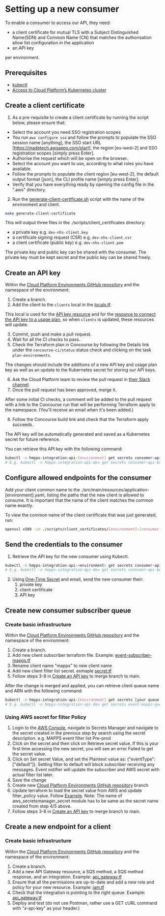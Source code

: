# Setting up a new consumer

To enable a consumer to access our API, they need:

- a client certificate for mutual TLS with a Subject Distinguished Name(SDN) and Common Name (CN) that matches the authorisation allow list configuration in the application
- an API key

per environment.

## Prerequisites

- [kubectl](https://kubernetes.io/docs/tasks/tools/#kubectl)
- [Access to Cloud Platform’s Kubernetes cluster](https://user-guide.cloud-platform.service.justice.gov.uk/documentation/getting-started/kubectl-config.html#installing-kubectl)

## Create a client certificate

1. As a pre-requisite to create a client certificate by running the script below, please ensure that:
- Select the account you need.SSO registration scopes
- You run `aws configure sso` and follow the prompts to populate the SSO session name [anything], the SSO start URL [https://madetech.awsapps.com/start], the region [eu-west-2] and SSO registration scopes [simply press Enter].
- Authorise the request which will be open on the browser.
- Select the account you want to use, according to what roles you have available. 
- Follow the prompts to populate the client region [eu-west-2], the default output format [json], the CLI profile name [simply press Enter].
- Verify that you have everything ready by opening the config file in the ".aws" directory.
2. Run the [generate-client-certificate.sh](/scripts/client_certificates/generate.sh) script with the name of the environment and client.

```bash
make generate-client-certificate
```
This will output three files in the ./scripts/client_certificates directory:

- a private key e.g. `dev-nhs-client.key`
- a certificate signing request (CSR) e.g. `dev-nhs-client.csr`
- a client certificate (public key) e.g. `dev-nhs-client.pem`

The private key and public key can be shared with the consumer.
The private key must be kept secret and the public key can be shared freely.

## Create an API key

Within the [Cloud Platform Environments GitHub repository](https://github.com/ministryofjustice/cloud-platform-environments/tree/main) and the namespace of the environment:

1. Create a branch.
2. Add the client to the `clients` local in the [locals.tf](https://github.com/ministryofjustice/cloud-platform-environments/blob/aa34840fcc4d20b10e8d5785cf0039eefe411113/namespaces/live.cloud-platform.service.justice.gov.uk/hmpps-integration-api-dev/resources/locals.tf#L13).

This local is used for the [API key resource](https://github.com/ministryofjustice/cloud-platform-environments/blob/8d1506b8cb53511e075602910cb47eef4a8759d1/namespaces/live.cloud-platform.service.justice.gov.uk/hmpps-integration-api-dev/resources/api_gateway.tf#L144-L147)
and for the [resource to connect the API key to a usage plan](https://github.com/ministryofjustice/cloud-platform-environments/blob/8d1506b8cb53511e075602910cb47eef4a8759d1/namespaces/live.cloud-platform.service.justice.gov.uk/hmpps-integration-api-dev/resources/api_gateway.tf#L158-L164), so when `clients`
is updated, these resources will update.

3. Commit, push and make a pull request.
4. Wait for all the CI checks to pass.
5. Check the Terraform plan in Concourse by following the Details link under the `concourse-ci/status` status check and clicking on the task `plan-environments`.

The changes should include the additions of a new API key and usage plan key as well
as an update to the Kubernetes secret for storing our API keys.

6. Ask the Cloud Platform team to review the pull request in [their Slack channel](https://moj.enterprise.slack.com/archives/C57UPMZLY).
7. Once the pull request has been approved, merge it.

After some initial CI checks, a comment will be added to the pull request with a link
to the Concourse run that will be performing Terraform apply to the namespace. (You'll receive an email when it's been added.)

8. Follow the Concourse build link and check that the Terraform apply succeeds.

The API key will be automatically generated and saved as a Kubernetes secret for future reference.

You can retrieve this API key with the following command:

```bash
kubectl -n hmpps-integration-api-[environment] get secrets consumer-api-keys -o json | jq -r '.data.[client]'
# E.g. kubectl -n hmpps-integration-api-dev get secrets consumer-api-keys -o json | jq -r '.data.bob'
```

## Configure allowed endpoints for the consumer

Add your client common name to the ./src/main/resources/application-[environment].yaml, listing the paths that the new client is allowed to consume.
It is important that the name of the client matches the common name exactly.

To view the common name of the client certificate that was just generated, run:

```bash
openssl x509 -in ./scripts/client_certificates/[environment]-[consumer]-client.pem -text |grep Subject |grep CN
```

## Send the credentials to the consumer

1. Retrieve the API key for the new consumer using Kubectl.

```bash
kubectl -n hmpps-integration-api-<environment> get secrets consumer-api-keys -o json | jq -r '.data.<client>' | base64 -d
# E.g. kubectl -n hmpps-integration-api-dev get secrets consumer-api-keys -o json | jq -r '.data.dev' | base64 -d
```

2. Using [One-Time Secret](https://password.link/en) and email, send the new consumer their:
   1. private key
   2. client certificate
   3. API key
   
## Create new consumer subscriber queue

### Create basic infrastructure
Within the [Cloud Platform Environments GitHub repository](https://github.com/ministryofjustice/cloud-platform-environments/tree/main) and the namespace of the environment:

1. Create a branch.
2. Add new client subscriber terraform file. Example: [event-subscriber-mapps.tf](https://github.com/ministryofjustice/cloud-platform-environments/pull/22091/files#diff-4046866c9398b1db59a427052406a08c2adab45aadbc278f16232157a636f451)
3. Rename client name "mapps" to new client name
4. Add new client filter list secret. exmaple [secret.tf](https://github.com/ministryofjustice/cloud-platform-environments/pull/22091/files#diff-bc13dba50c430d2a667e5b867d2798770e5e8c48697407d93e2febedb3ff46dc)
5. Follow steps 3-8 in [Create an API key](#create-an-api-key) to merge branch to main. 

After the change is merged and applied, you can retrieve client queue name and ARN with the following command:

```bash
kubectl -n hmpps-integration-api-[environment] get secrets [your queue secret name] -o json
# E.g. kubectl -n hmpps-integration-api-dev get secrets event-mapps-queue  -o json 
```
### Using AWS secret for filter Policy
1. Login to the [AWS Console](https://user-guide.cloud-platform.service.justice.gov.uk/documentation/getting-started/accessing-the-cloud-console.html), navigate to Secrets Manager and navigate to the secret created in the previous step by search using the secret description. e.g. MAPPS event filter list Pre-prod
2. Click on the secret and then click on Retrieve secret value. If this is your first time accessing the new secret, you will see an error Failed to get the secret value.
3. Click on Set secret Value, and set the Plaintext value as: {"eventType":["default"]}. Setting filter to default will block subscriber receiving any messages. Event notifier will update the subscriber and AWS secret with actual filter list later.
4. Save the change 
5. Create new [Cloud Platform Environments GitHub repository](https://github.com/ministryofjustice/cloud-platform-environments/tree/main) branch 
6. Update terraform to load the secret value from AWS and update filter_policy value. Follow [Example](https://github.com/ministryofjustice/cloud-platform-environments/pull/22111/files). Note: The name of aws_secretsmanager_secret module has to be same as the secret name created from step 4/5 above. 
7. Follow steps 3-8 in [Create an API key](#create-an-api-key) to merge branch to main. 

## Create a new endpoint for a client

### Create basic infrastructure
Within the [Cloud Platform Environments GitHub repository](https://github.com/ministryofjustice/cloud-platform-environments/tree/main) and the namespace of the environment:

1. Create a branch.
2. Add a new API Gateway resource, a SQS method, a SQS method response, and an integration. Example: [api_gateway.tf](https://github.com/ministryofjustice/cloud-platform-environments/pull/22695/files)
3. Ensure that all the permissions are up-to-date and add a new role and policy for your new resource. Example: [iam.tf](https://github.com/ministryofjustice/cloud-platform-environments/pull/22787/files#diff-a376622fa4a4c2fd9404d5ee4221487259264608a0cbe36b99c150c472558f29)
4. Check that the integration is pointing to the right queue. Example: [api_gateway.tf](https://github.com/ministryofjustice/cloud-platform-environments/pull/22795/files)
5. Deploy and test (do not use Postman, rather use a GET cURL command with "x-api-key" as your header.)
